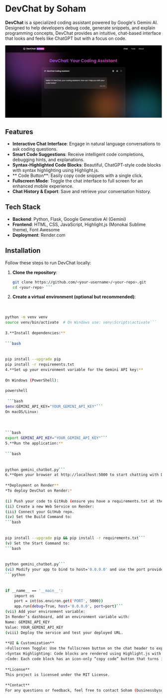 # DevChat by Soham

**DevChat** is a specialized coding assistant powered by Google's Gemini AI. Designed to help developers debug code, generate snippets, and explain programming concepts, DevChat provides an intuitive, chat-based interface that looks and feels like ChatGPT but with a focus on code.

![DevChat Banner](images/banner-image.png)

## Features

- **Interactive Chat Interface**: Engage in natural language conversations to ask coding questions.
- **Smart Code Suggestions**: Receive intelligent code completions, debugging hints, and explanations.
- **Syntax-Highlighted Code Blocks**: Beautiful, ChatGPT-style code blocks with syntax highlighting using Highlight.js.
- **  Code Button**: Easily copy code snippets with a single click.
- **Fullscreen Mode**: Toggle the chat interface to full screen for an enhanced mobile experience.
- **Chat History & Export**: Save and retrieve your conversation history.

## Tech Stack

- **Backend**: Python, Flask, Google Generative AI (Gemini)
- **Frontend**: HTML, CSS, JavaScript, Highlight.js (Monokai Sublime theme), Font Awesome
- **Deployment**: Render.com

## Installation

Follow these steps to run DevChat locally:

1. **Clone the repository**:

   ```bash
   git clone https://github.com/<your-username>/<your-repo>.git
   cd <your-repo> ```

2. **Create a virtual environment (optional but recommended)**:

```bash
 
 
python -m venv venv
source venv/bin/activate  # On Windows use: venv\Scripts\activate```

3.**Install dependencies:**

```bash
 
 
pip install --upgrade pip
pip install -r requirements.txt
4.**Set up your environment variable for the Gemini API key:**

On Windows (PowerShell):

powershell
 
 ```bash
$env:GEMINI_API_KEY="YOUR_GEMINI_API_KEY"```
On macOS/Linux:


 
```bash 
export GEMINI_API_KEY="YOUR_GEMINI_API_KEY"```
5.**Run the application:**

```bash
 
 
python gemini_chatbot.py```
6.**Open your browser at http://localhost:5000 to start chatting with DevChat.**

**Deployment on Render**
*To deploy DevChat on Render:*

(i) Push your code to GitHub (ensure you have a requirements.txt at the root).
(ii) Create a new Web Service on Render:
(iii) Connect your GitHub repo.
(iv) Set the Build Command to:
```bash
 
 
pip install --upgrade pip && pip install -r requirements.txt```
(v) Set the Start Command to:
```bash
 
 
python gemini_chatbot.py```
(vi) Modify your app to bind to host='0.0.0.0' and use the port provided by Render:
```python
 
 
if __name__ == '__main__':
    import os
    port = int(os.environ.get('PORT', 5000))
    app.run(debug=True, host='0.0.0.0', port=port)```
(vii) Add your environment variable:
In Render’s dashboard, add an environment variable with:
Name: GEMINI_API_KEY
Value: YOUR_GEMINI_API_KEY
(viii) Deploy the service and test your deployed URL.

**UI & Customization**
>Fullscreen Toggle: Use the fullscreen button on the chat header to expand the chat window for a better mobile experience.
>Syntax Highlighting: Code blocks are rendered using Highlight.js with the Monokai Sublime theme. You can change the theme by editing the link in index.html.
>Code: Each code block has an icon-only “copy code” button that turns into a checkmark when the code is successfully copied.

**License**
This project is licensed under the MIT License.

**Contact**
For any questions or feedback, feel free to contact Soham (businessbysoham@gmail.com)
